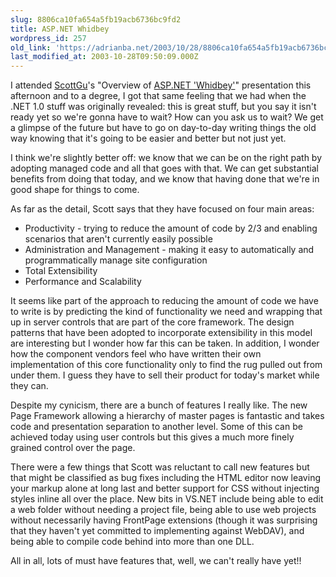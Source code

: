 ```yaml
---
slug: 8806ca10fa654a5fb19acb6736bc9fd2
title: ASP.NET Whidbey
wordpress_id: 257
old_link: 'https://adrianba.net/2003/10/28/8806ca10fa654a5fb19acb6736bc9fd2/'
last_modified_at: 2003-10-28T09:50:09.000Z
---
```


I attended
[ScottGu](http://weblogs.asp.net/scottgu)'s "Overview of
[ASP.NET 'Whidbey'](http://www.asp.net/whidbey/)"
presentation this afternoon and to a degree, I got that same
feeling that we had when the .NET 1.0 stuff was originally
revealed: this is great stuff, but you say it isn't ready yet so
we're gonna have to wait? How can you ask us to wait? We get a
glimpse of the future but have to go on day-to-day writing things
the old way knowing that it's going to be easier and better but not
just yet.

I think we're slightly better off: we know that we can be on the
right path by adopting managed code and all that goes with that. We
can get substantial benefits from doing that today, and we know
that having done that we're in good shape for things to come.

As far as the detail, Scott says that they have focused on four
main areas:

  * Productivity - trying to reduce the amount of code by 2/3 and
enabling scenarios that aren't currently easily possible
  * Administration and Management - making it easy to automatically
and programmatically manage site configuration
  * Total Extensibility
  * Performance and Scalability

It seems like part of the approach to reducing the amount of
code we have to write is by predicting the kind of functionality we
need and wrapping that up in server controls that are part of the
core framework. The design patterns that have been adopted to
incorporate extensibility in this model are interesting but I
wonder how far this can be taken. In addition, I wonder how the
component vendors feel who have written their own implementation of
this core functionality only to find the rug pulled out from under
them. I guess they have to sell their product for today's market
while they can.

Despite my cynicism, there are a bunch of features I really
like. The new Page Framework allowing a hierarchy of master pages
is fantastic and takes code and presentation separation to another
level. Some of this can be achieved today using user controls but
this gives a much more finely grained control over the page.

There were a few things that Scott was reluctant to call new
features but that might be classified as bug fixes including the
HTML editor now leaving your markup alone at long last and better
support for CSS without injecting styles inline all over the place.
New bits in VS.NET include being able to edit a web folder without
needing a project file, being able to use web projects without
necessarily having FrontPage extensions (though it was surprising
that they haven't yet committed to implementing against WebDAV),
and being able to compile code behind into more than one DLL.

All in all, lots of must have features that, well, we can't
really have yet!!

